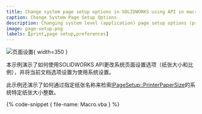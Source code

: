 ```yaml
---
title: Change system page setup options in SOLIDWORKS using API in macro
caption: Change System Page Setup Options
description: Changing system level (application) page setup options (printer paper size, scale, etc.) for printing using SOLIDWORKS API
image: page-setup.png
labels: [print,page setup,preferences]
---
```

![页面设置](page-setup.png){ width=350 }

本示例演示了如何使用SOLIDWORKS API更改系统页面设置选项（纸张大小和比例），并将当前文档选项设置为使用系统设置。

此示例还演示了如何通过指定纸张名称来检索[IPageSetup::PrinterPaperSize](https://help.solidworks.com/2016/english/api/sldworksapi/SolidWorks.Interop.sldworks~SolidWorks.Interop.sldworks.IPageSetup~PrinterPaperSize.html)的系统特定纸张大小整数。

{% code-snippet { file-name: Macro.vba } %}